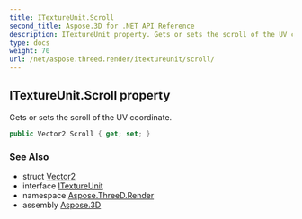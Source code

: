 ```yaml
---
title: ITextureUnit.Scroll
second_title: Aspose.3D for .NET API Reference
description: ITextureUnit property. Gets or sets the scroll of the UV coordinate
type: docs
weight: 70
url: /net/aspose.threed.render/itextureunit/scroll/
---
```

## ITextureUnit.Scroll property

Gets or sets the scroll of the UV coordinate.

```csharp
public Vector2 Scroll { get; set; }
```

### See Also

* struct [Vector2](../../../aspose.threed.utilities/vector2/)
* interface [ITextureUnit](../)
* namespace [Aspose.ThreeD.Render](../../itextureunit/)
* assembly [Aspose.3D](../../../)


